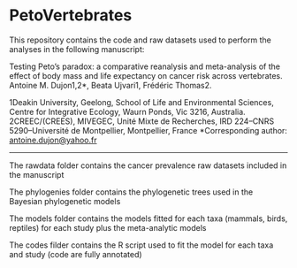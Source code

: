 # PetoVertebrates

This repository contains the code and raw datasets used to perform the analyses in the following manuscript: 

Testing Peto’s paradox: a comparative reanalysis and meta-analysis of the effect of body mass and life expectancy on cancer risk across vertebrates.
Antoine M. Dujon1,2*, Beata Ujvari1, Frédéric Thomas2.

1Deakin University, Geelong, School of Life and Environmental Sciences, Centre for Integrative Ecology, Waurn Ponds, Vic 3216, Australia. 
2CREEC/(CREES), MIVEGEC, Unité Mixte de Recherches, IRD 224–CNRS 5290–Université de Montpellier, Montpellier, France
*Corresponding author: antoine.dujon@yahoo.fr

-------------------------------------------------------------------------------------------------------
The rawdata folder contains the cancer prevalence raw datasets included in the manuscript

The phylogenies folder contains the phylogenetic trees used in the Bayesian phylogenetic models

The models folder contains the models fitted for each taxa (mammals, birds, reptiles) for each study plus the meta-analytic models

The codes filder contains the R script used to fit the model for each taxa and study (code are fully annotated)
